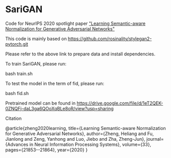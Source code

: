 # SariGAN
Code for NeurIPS 2020 spotlight paper ["Learning Semantic-aware Normalization for Generative Adversarial Networks"](https://papers.nips.cc/paper/2020/file/f885a14eaf260d7d9f93c750e1174228-Paper.pdf)

This code is mainly based on https://github.com/rosinality/stylegan2-pytorch.git 

Please refer to the above link to prepare data and install dependencies.


To train SariGAN, please run:

bash train.sh

To test the model in the term of fid, please run:

bash fid.sh


Pretrained model can be found in https://drive.google.com/file/d/1eT2QEK-0ZNQFj-daL3ga6QOoXqBLe8oR/view?usp=sharing

Citation

@article{zheng2020learning,
  title={Learning Semantic-aware Normalization for Generative Adversarial Networks},
  author={Zheng, Heliang and Fu, Jianlong and Zeng, Yanhong and Luo, Jiebo and Zha, Zheng-Jun},
  journal={Advances in Neural Information Processing Systems},
  volume={33},
  pages={21853--21864},
  year={2020}
}
